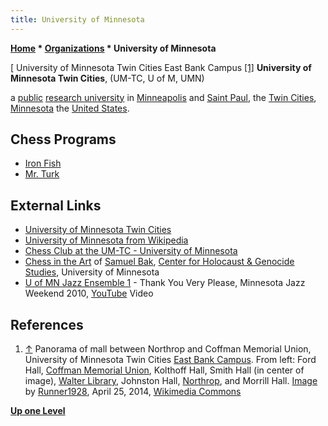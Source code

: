 ```yaml
---
title: University of Minnesota
---
```

**[Home](Home "Home") \* [Organizations](Organizations "Organizations") \* University of Minnesota**



[ University of Minnesota Twin Cities East Bank Campus <a id="cite-note-1" href="#cite-ref-1">[1]</a>
**University of Minnesota Twin Cities**, (UM-TC, U of M, UMN)  
 
a [public](https://en.wikipedia.org/wiki/Public_university) [research university](https://en.wikipedia.org/wiki/Research_university) in [Minneapolis](https://en.wikipedia.org/wiki/Minneapolis) and [Saint Paul](https://en.wikipedia.org/wiki/Saint_Paul,_Minnesota), the [Twin Cities](https://en.wikipedia.org/wiki/Minneapolis%E2%80%93Saint_Paul), [Minnesota](https://en.wikipedia.org/wiki/Minnesota) the [United States](https://en.wikipedia.org/wiki/United_States).



## Chess Programs


* [Iron Fish](Iron_Fish "Iron Fish")
* [Mr. Turk](Mr._Turk "Mr. Turk")


## External Links


* [University of Minnesota Twin Cities](https://twin-cities.umn.edu/)
* [University of Minnesota from Wikipedia](https://en.wikipedia.org/wiki/University_of_Minnesota)
* [Chess Club at the UM-TC - University of Minnesota](https://gopherlink.umn.edu/organization/chess)
* [Chess in the Art](http://chgs.elevator.umn.edu/asset/viewAsset/57f3b6787d58ae5f74bf8ba9#57f3b6d77d58ae5574bf8bcb) of [Samuel Bak](Category:Samuel_Bak "Category:Samuel Bak"), [Center for Holocaust & Genocide Studies](http://chgs.elevator.umn.edu/), University of Minnesota
* [U of MN Jazz Ensemble 1](https://cla.umn.edu/music/ensembles-creative-work/jazz-ensembles) - Thank You Very Please, Minnesota Jazz Weekend 2010, [YouTube](https://en.wikipedia.org/wiki/YouTube) Video


 
## References


 1. <a id="cite-ref-1" href="#cite-note-1">↑</a> Panorama of mall between Northrop and Coffman Memorial Union, University of Minnesota Twin Cities [East Bank Campus](https://en.wikipedia.org/wiki/University_of_Minnesota#East_Bank). From left: Ford Hall, [Coffman Memorial Union](https://en.wikipedia.org/wiki/Coffman_Memorial_Union), Kolthoff Hall, Smith Hall (in center of image), [Walter Library](https://en.wikipedia.org/wiki/Walter_Library), Johnston Hall, [Northrop](https://en.wikipedia.org/wiki/Northrop_Auditorium), and Morrill Hall. [Image](https://commons.wikimedia.org/wiki/File:Northrop_Mall_panorama.jpg) by [Runner1928](https://commons.wikimedia.org/wiki/User:Runner1928), April 25, 2014, [Wikimedia Commons](https://en.wikipedia.org/wiki/Wikimedia_Commons) 

**[Up one Level](Organizations "Organizations")**







 
